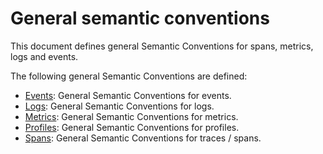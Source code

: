 <!--- Hugo front matter used to generate the website version of this page:
linkTitle: General
weight: -1
auto_gen: below
--->

# General semantic conventions

This document defines general Semantic Conventions for spans, metrics, logs and events.

The following general Semantic Conventions are defined:

* [Events](events.md): General Semantic Conventions for events.
* [Logs](logs.md): General Semantic Conventions for logs.
* [Metrics](metrics.md): General Semantic Conventions for metrics.
* [Profiles](profiles.md): General Semantic Conventions for profiles.
* [Spans](trace.md): General Semantic Conventions for traces / spans.

